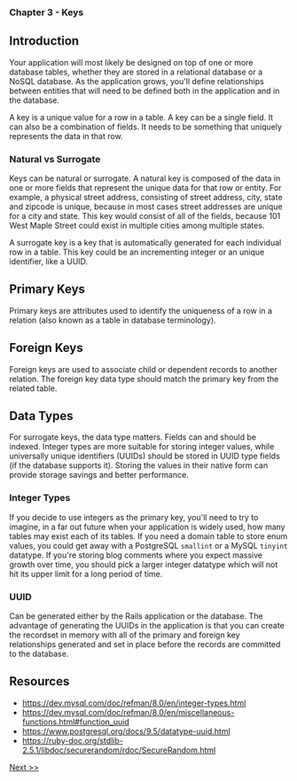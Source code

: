 ### Chapter 3 - Keys

## Introduction

Your application will most likely be designed on top of one or more database tables, whether they are stored in a relational database or a NoSQL database. As the application grows, you'll define relationships between entities that will need to be defined both in the application and in the database.

A key is a unique value for a row in a table. A key can be a single field. It can also be a combination of fields. It needs to be something that uniquely represents the data in that row.

### Natural vs Surrogate

Keys can be natural or surrogate. A natural key is composed of the data in one or more fields that represent the unique data for that row or entity. For example, a physical street address, consisting of street address, city, state and zipcode is unique, because in most cases street addresses are unique for a city and state. This key would consist of all of the fields, because 101 West Maple Street could exist in multiple cities among multiple states.

A surrogate key is a key that is automatically generated for each individual row in a table. This key could be an incrementing integer or an unique identifier, like a UUID.

## Primary Keys

Primary keys are attributes used to identify the uniqueness of a row in a relation (also known as a table in database terminology).

## Foreign Keys

Foreign keys are used to associate child or dependent records to another relation. The foreign key data type should match the primary key from the related table.

## Data Types

For surrogate keys, the data type matters. Fields can and should be indexed. Integer types are more suitable for storing integer values, while universally unique identifiers (UUIDs) should be stored in UUID type fields (if the database supports it). Storing the values in their native form can provide storage savings and better performance.

### Integer Types

If you decide to use integers as the primary key, you'll need to try to imagine, in a far out future when your application is widely used, how many tables may exist each of its tables. If you need a domain table to store enum values, you could get away with a PostgreSQL `smallint` or a MySQL `tinyint` datatype. If you're storing blog comments where you expect massive growth over time, you should pick a larger integer datatype which will not hit its upper limit for a long period of time.

### UUID

Can be generated either by the Rails application or the database. The advantage of generating the UUIDs in the application is that you can create the recordset in memory with all of the primary and foreign key relationships generated and set in place before the records are committed to the database.

## Resources

* https://dev.mysql.com/doc/refman/8.0/en/integer-types.html
* https://dev.mysql.com/doc/refman/8.0/en/miscellaneous-functions.html#function_uuid
* https://www.postgresql.org/docs/9.5/datatype-uuid.html
* https://ruby-doc.org/stdlib-2.5.1/libdoc/securerandom/rdoc/SecureRandom.html

[Next >>](050-chapter-04.md)
